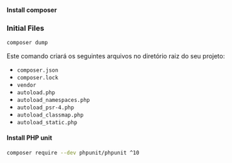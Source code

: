 #### Install composer 

### Initial Files

```php
composer dump
```
Este comando criará os seguintes arquivos no diretório raiz do seu projeto:

- `composer.json`
- `composer.lock`
- `vendor`
- `autoload.php`
- `autoload_namespaces.php`
- `autoload_psr-4.php`
- `autoload_classmap.php`
- `autoload_static.php`

#### Install PHP unit 

```bash
composer require --dev phpunit/phpunit ^10
```
